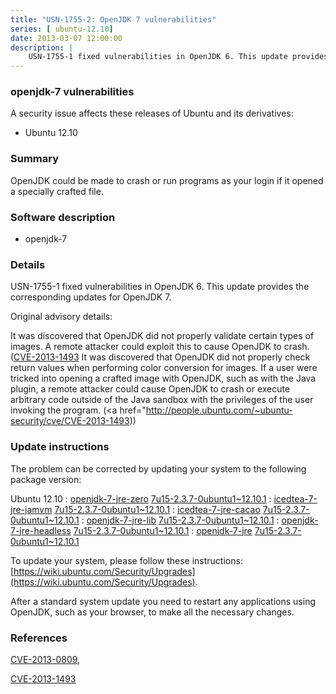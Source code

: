 ```yaml
---
title: "USN-1755-2: OpenJDK 7 vulnerabilities"
series: [ ubuntu-12.10]
date: 2013-03-07 12:00:00
description: |
    USN-1755-1 fixed vulnerabilities in OpenJDK 6. This update provides the corresponding updates for OpenJDK 7.
--- 
```

 
 


### openjdk-7 vulnerabilities

A security issue affects these releases of Ubuntu and its derivatives:

* Ubuntu 12.10

### Summary

OpenJDK could be made to crash or run programs as your login if it opened a specially crafted file. 

### Software description

* openjdk-7 

### Details

USN-1755-1 fixed vulnerabilities in OpenJDK 6. This update provides the corresponding updates for OpenJDK 7.

Original advisory details:

 It was discovered that OpenJDK did not properly validate certain types of images. A remote attacker could exploit this to cause OpenJDK to crash. ([CVE-2013-1493](http://people.ubuntu.com/~ubuntu-security/cve/CVE-2013-0809">CVE-2013-0809</a>) It was discovered that OpenJDK did not properly check return values when performing color conversion for images. If a user were tricked into opening a crafted image with OpenJDK, such as with the Java plugin, a remote attacker could cause OpenJDK to crash or execute arbitrary code outside of the Java sandbox with the privileges of the user invoking the program. (<a href="http://people.ubuntu.com/~ubuntu-security/cve/CVE-2013-1493)) 

### Update instructions

The problem can be corrected by updating your system to the following package version:

Ubuntu 12.10
 : [openjdk-7-jre-zero](https://launchpad.net/ubuntu/+source/openjdk-7) <span> [7u15-2.3.7-0ubuntu1~12.10.1](https://launchpad.net/ubuntu/+source/openjdk-7/7u15-2.3.7-0ubuntu1~12.10.1) </span> 
 : [icedtea-7-jre-jamvm](https://launchpad.net/ubuntu/+source/openjdk-7) <span> [7u15-2.3.7-0ubuntu1~12.10.1](https://launchpad.net/ubuntu/+source/openjdk-7/7u15-2.3.7-0ubuntu1~12.10.1) </span> 
 : [icedtea-7-jre-cacao](https://launchpad.net/ubuntu/+source/openjdk-7) <span> [7u15-2.3.7-0ubuntu1~12.10.1](https://launchpad.net/ubuntu/+source/openjdk-7/7u15-2.3.7-0ubuntu1~12.10.1) </span> 
 : [openjdk-7-jre-lib](https://launchpad.net/ubuntu/+source/openjdk-7) <span> [7u15-2.3.7-0ubuntu1~12.10.1](https://launchpad.net/ubuntu/+source/openjdk-7/7u15-2.3.7-0ubuntu1~12.10.1) </span> 
 : [openjdk-7-jre-headless](https://launchpad.net/ubuntu/+source/openjdk-7) <span> [7u15-2.3.7-0ubuntu1~12.10.1](https://launchpad.net/ubuntu/+source/openjdk-7/7u15-2.3.7-0ubuntu1~12.10.1) </span> 
 : [openjdk-7-jre](https://launchpad.net/ubuntu/+source/openjdk-7) <span> [7u15-2.3.7-0ubuntu1~12.10.1](https://launchpad.net/ubuntu/+source/openjdk-7/7u15-2.3.7-0ubuntu1~12.10.1) </span> 

To update your system, please follow these instructions: [https://wiki.ubuntu.com/Security/Upgrades](https://wiki.ubuntu.com/Security/Upgrades).

After a standard system update you need to restart any applications using OpenJDK, such as your browser, to make all the necessary changes. 

### References

 
 [CVE-2013-0809](http://people.ubuntu.com/~ubuntu-security/cve/CVE-2013-0809), 

 [CVE-2013-1493](http://people.ubuntu.com/~ubuntu-security/cve/CVE-2013-1493)
 

